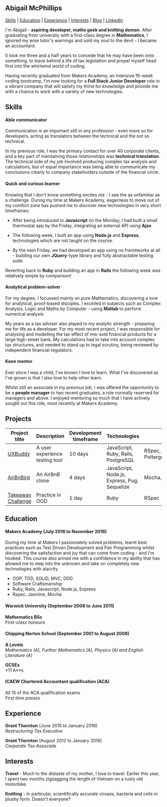 ## Abigail McPhillips

[Skills](#skills) | [Education](#education) | [Experience](#experience) | [Interests](#interests) | [Blog](http://thecodebug.wordpress.com) | [LinkedIn](https://www.linkedin.com/in/abigail-mcphillips-bb3a6154?trk=nav_responsive_tab_profile)

I'm Abigail - **aspiring developer, maths geek and knitting demon**. After graduating from university with a first-class degree in **Mathematics**, I ignored my wise tutor's warnings and sold my soul to the devil - I became an accountant.

It took me three and a half years to concede that he may have been onto something, to leave behind a life of tax legislation and propel myself head first into the whirlwind world of coding.

Having recently graduated from Makers Academy, an intensive 16-week coding bootcamp, I'm now looking for a **Full Stack Junior Developer** role in a vibrant company that will satisfy my thirst for knowledge and provide me with a chance to work with a variety of new technologies.

## Skills

#### Able communicator
Communication is an important still in any profession - even more so for developers, acting as translators between the technical and the not so technical.

In my previous role, I was the primary contact for over 40 corporate clients, and a key part of maintaining those relationships was **technical translation**. The technical side of my job involved producing complex tax analysis and calculations, but of equal importance was being able to communicate my conclusions clearly to company stakeholders outside of the financial circle.

#### Quick and curious learner
Knowing that I don't know something excites me - I see the as unfamiliar as a challenge. During my time at Makers Academy, eagerness to move out of my comfort zone has pushed me to discover new technologies in very short timeframes:

- After being introduced to **Javascript** on the Monday, I had built a small thermostat app by the Friday, integrating an external API using **Ajax**

- The following week, I  built an app using **Node.js** and **Express**, technologies which are not taught on the course.

- By the next Friday, we had developed an app using no frameworks at all - building our own **JQuery**-type library and fully abstractable testing suite.

Reverting back to **Ruby** and building an app in **Rails** the following week was relatively simple by comparison!

#### Analytical problem-solver
For my degree, I focussed mainly on pure Mathematics, discovering a love for analytical, proof-based disciples. I excelled in subjects such as Complex Analysis, Logic and Maths by Computer - using **Matlab** to perform numerical analysis.

My years as a tax adviser also played to my analytic strength - preparing me for life as a developer. For my most recent project, I was responsible for analysing and modelling the tax effect of mis-sold financial products for a large high-street bank. My calculations had to take into account complex tax structures, and needed to stand up to legal scrutiny, being reviewed by independent financial regulators.

#### Keen mentor
Ever since I was a child, I've known I love to learn. What I've discovered as I've grown is that I also love to help other learn.

Whilst still an associate in my previous job, I was offered the opportunity to be a **people manager** to two recent graduates, a role normally reserved for managers and above. I enjoyed mentoring so much that I have actively sought out this role, most recently at Makers Academy.

## Projects

Project title | Description | Development timeframe | Technologies | Testing
------------- | ----------- | --------------------- | ------------ | -------
[UXBuddy](https://github.com/uxbuddy/uxbuddy/)| A user experience testing tool | 10 days | JavaScript, Ruby, Rails, PostgreSQL| RSpec, Capybara, Poltergeist/PhantomJS
[AirBnBird](https://github.com/AbigailMcP/makers-bnb) | An AirBnB clone | 4 days | JavaScript, Node.js, Express, Pug, Sequelize | Mocha, Chai, Zombie
[Takeaway Challenge](https://github.com/AbigailMcP/takeaway-challenge) | Practice in OOD | 1 day | Ruby | RSpec

## Education

#### Makers Academy (July 2016 to November 2016)

During my time at Makers I passionately solved problems, learnt best practices such as Test Driven Development and Pair Programming whilst discovering the satisfaction and joy that can come from coding - and I'm hooked. This course also armed me with a confidence in my ability that has allowed me to step into the unknown and take on completely new technologies with alacrity.

- OOP, TDD, SOLID, MVC, DDD
- Software Craftsmanship
- Ruby, Rails, Javascript, Node.js, Express
- Rspec, Jasmine, Mocha

#### Warwick University (September 2008 to June 2011)

**Mathematics BSc**    
*First-class honours*  

#### Chipping Norton School (September 2001 to August 2008)

**A Levels**  
*Mathematics (A), Further Mathematics (A), Physics (A) and English Literature (A)*

**GCSEs**  
*11 A**s

#### ICAEW Chartered Accountant qualification (ACA)

All 15 of the ACA qualification exams  
*First time passes*

## Experience

**Grant Thornton** (June 2015 to January 2016)    
*Restructuring Tax Executive*  

**Grant Thornton** (August 2012 to January 2016)    
*Corporate Tax Associate*

## Interests

**Travel** - Much to the distaste of my mother, I love to travel. Earlier this year, I spent two months zigzagging the length of Vietnam on a rusty old motorbike.

**Knitting** - In particular, scientifically accurate viruses, bacteria and cells in plushy form. Doesn't everyone?
